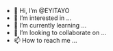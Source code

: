 - 👋 Hi, I’m @EYITAYO
- 👀 I’m interested in ...
- 🌱 I’m currently learning ...
- 💞️ I’m looking to collaborate on ...
- 📫 How to reach me ...

<!---
EYITAYO/EYITAYO is a ✨ special ✨ repository because its `README.md` (this file) appears on your GitHub profile.
You can click the Preview link to take a look at your changes.
--->
